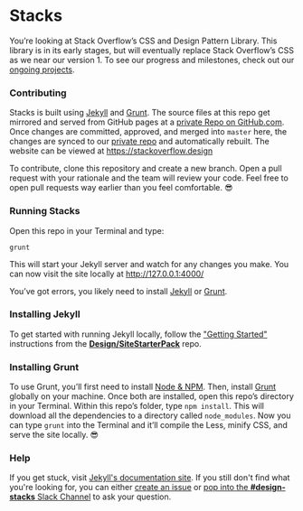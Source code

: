 # Stacks

You’re looking at Stack Overflow’s CSS and Design Pattern Library. This library is in its early stages, but will eventually replace Stack Overflow’s CSS as we near our version 1. To see our progress and milestones, check out our [ongoing projects](https://gh.stackoverflow.com/Design/Stacks/projects).

### Contributing

Stacks is built using [Jekyll](https://jekyllrb.com) and [Grunt](https://gruntjs.com/getting-started). The source files at this repo get mirrored and served from GitHub pages at a [private Repo on GitHub.com](https://github.com/StackExchange/Stacks/). Once changes are committed, approved, and merged into `master` here, the changes are synced to our [private repo](https://github.com/StackExchange/Stacks/) and automatically rebuilt. The website can be viewed at https://stackoverflow.design

To contribute, clone this repository and create a new branch. Open a pull request with your rationale and the team will review your code. Feel free to open pull requests way earlier than you feel comfortable. :sunglasses:

### Running Stacks

Open this repo in your Terminal and type:

```
grunt
```

This will start your Jekyll server and watch for any changes you make. You can now visit the site locally at http://127.0.0.1:4000/

You’ve got errors, you likely need to install [Jekyll](https://jekyllrb.com/) or [Grunt](https://gruntjs.com/getting-started).

### Installing Jekyll

To get started with running Jekyll locally, follow the ["Getting Started"](https://gh.stackoverflow.com/Design/SiteStarterPack#getting-started) instructions from the [**Design/SiteStarterPack**](https://gh.stackoverflow.com/Design/SiteStarterPack) repo.

### Installing Grunt

To use Grunt, you’ll first need to install [Node & NPM](https://nodejs.org/en/download/). Then, install [Grunt](https://gruntjs.com/getting-started) globally on your machine. Once both are installed, open this repo’s directory in your Terminal. Within this repo’s folder, type `npm install`. This will download all the dependencies to a directory called `node_modules`. Now you can type `grunt` into the Terminal and it’ll compile the Less, minify CSS, and serve the site locally. 😎


### Help
If you get stuck, visit [Jekyll's documentation site](https://jekyllrb.com/docs/home/). If you still don't find what you're looking for, you can either [create an issue](https://gh.stackoverflow.com/Design/Stacks/issues/new) or [pop into the **#design-stacks** Slack Channel](https://stackexchange.slack.com/messages/C27RWNQN9/) to ask your question.
